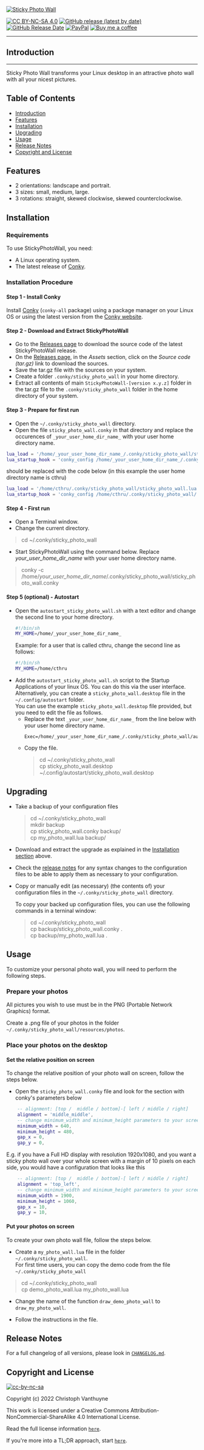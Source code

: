 [![Sticky Photo Wall](./resources/photos/StickyPhotoWall.png)](https://cthru.hopto.org/sticky-photo-wall)

[![CC BY-NC-SA 4.0][shield cc-by-nc-sa]][cc-by-nc-sa]
[![GitHub release (latest by date)][shield release]][latest release]
[![GitHub Release Date][shield release date]][latest release]
[![PayPal][shield paypal]][paypal]
[![Buy me a coffee][shield buymeacoffee]][buymeacoffee]


----------
## Introduction
----------
Sticky Photo Wall transforms your Linux desktop in an attractive photo wall with all your nicest pictures.

## Table of Contents
- [Introduction](#introduction)  
- [Features](#features)  
- [Installation](#installation)  
- [Upgrading](#upgrading)
- [Usage](#usage)  
- [Release Notes](#release-notes)  
- [Copyright and License](#copyright-and-license)

## Features
- 2 orientations: landscape and portrait.
- 3 sizes: small, medium, large.
- 3 rotations: straight, skewed clockwise, skewed counterclockwise.

## Installation
### Requirements
To use StickyPhotoWall, you need:
- A Linux operating system.
- The latest release of [Conky](https://github.com/brndnmtthws/conky).

### Installation Procedure
#### Step 1 - Install Conky
Install [Conky](https://github.com/brndnmtthws/conky) (`conky-all` package) using a package manager on your Linux OS or using the latest version from the [Conky website](https://github.com/brndnmtthws/conky).

#### Step 2 - Download and Extract StickyPhotoWall
- Go to the [Releases page][latest release] to download the source code of the latest StickyPhotoWall release.
- On the [Releases page][latest release], in the _Assets_ section, click on the _Source code (tar.gz)_ link to download 
  the sources.
- Save the tar.gz file with the sources on your system.
- Create a folder `.conky/sticky_photo_wall` in your home directory.
- Extract all contents of main `StickyPhotoWall-[version x.y.z]` folder in the tar.gz file to the `.conky/sticky_photo_wall` folder in the home directory of your system.

#### Step 3 - Prepare for first run
- Open the `~/.conky/sticky_photo_wall` directory.
- Open the file `sticky_photo_wall.conky` in that directory and replace the occurences of `_your_user_home_dir_name_` with your user home directory name.

```lua
lua_load = '/home/_your_user_home_dir_name_/.conky/sticky_photo_wall/sticky_photo_wall.lua',
lua_startup_hook = 'conky_config /home/_your_user_home_dir_name_/.conky/sticky_photo_wall/',
```

should be replaced with the code below (in this example the user home directory name is cthru)

```lua
lua_load = '/home/cthru/.conky/sticky_photo_wall/sticky_photo_wall.lua',
lua_startup_hook = 'conky_config /home/cthru/.conky/sticky_photo_wall/',
```

#### Step 4 - First run
- Open a Terminal window.
- Change the current directory.

> cd ~/.conky/sticky_photo_wall

- Start StickyPhotoWall using the command below. Replace _your_user_home_dir_name_ with your user home directory name.

> conky -c /home/_your_user_home_dir_name_/.conky/sticky_photo_wall/sticky_photo_wall.conky

#### Step 5 (optional) - Autostart
- Open the `autostart_sticky_photo_wall.sh` with a text editor and change the second line to your home directory.
	```sh
	#!/bin/sh
	MY_HOME=/home/_your_user_home_dir_name_
	```
	Example: for a user that is called cthru, change the second line as follows:
	```sh
	#!/bin/sh
	MY_HOME=/home/cthru
	```
- Add the `autostart_sticky_photo_wall.sh` script to the Startup Applications of your linux OS. You can do this via the user interface.  
Alternatively, you can create a `sticky_photo_wall.desktop` file in the `~/.config/autostart` folder.  
You can use the example `sticky_photo_wall.desktop` file provided, but you need to edit the file as follows.  
	- Replace the text `_your_user_home_dir_name_` from the line below with your user home directory name.
		```
		Exec=/home/_your_user_home_dir_name_/.conky/sticky_photo_wall/autostart_sticky_photo_wall.sh
		```
	- Copy the file.
		> cd ~/.conky/sticky_photo_wall  
		> cp sticky_photo_wall.desktop ~/.config/autostart/sticky_photo_wall.desktop

## Upgrading
- Take a backup of your configuration files
	> cd  ~/.conky/sticky_photo_wall  
	> mkdir backup  
	> cp sticky_photo_wall.conky backup/  
	> cp my_photo_wall.lua backup/

- Download and extract the upgrade as explained in the [Installation section](#step-2---download-and-extract-stickyphotowall) above.

- Check the [release notes](./CHANGELOG.md) for any syntax changes to the configuration files to be able to apply them as necessary to your configuration.

- Copy or manually edit (as necessary) (the contents of) your configuration files in the `~/.conky/sticky_photo_wall` directory.  
  
  To copy your backed up configuration files, you can use the following commands in a terninal window:
	> cd  ~/.conky/sticky_photo_wall  
	> cp backup/sticky_photo_wall.conky .  
	> cp backup/my_photo_wall.lua .

## Usage
To customize your personal photo wall, you will need to perform the following steps.

### Prepare your photos
All pictures you wish to use must be in the PNG (Portable Network Graphics) format.

Create a .png file of your photos in the folder `~/.conky/sticky_photo_wall/resources/photos`.

### Place your photos on the desktop
#### Set the relative position on screen
To change the relative position of your photo wall on screen, follow the steps below.

- Open the `sticky_photo_wall.conky` file and look for the section with conky's parameters below
```lua
	-- alignment: [top /  middle / bottom]-[ left / middle / right]
	alignment = 'middle_middle',
	-- change minimum_width and minimum_height parameters to your screen resolution for full screen display
	minimum_width = 640,
	minimum_height = 480,
	gap_x = 0,
	gap_y = 0,
```

E.g. if you have a Full HD display with resolution 1920x1080, and you want a sticky photo wall over your whole screen with a margin of 10 pixels on each side, you would have a configuration that looks like this

```lua
	-- alignment: [top /  middle / bottom]-[ left / middle / right]
	alignment = 'top_left',
	-- change minimum_width and minimum_height parameters to your screen resolution for full screen display
	minimum_width = 1900,
	minimum_height = 1060,
	gap_x = 10,
	gap_y = 10,
```

#### Put your photos on screen
To create your own photo wall file, follow the steps below.

- Create a `my_photo_wall.lua` file in the folder `~/.conky/sticky_photo_wall`.   
For first time users, you can copy the demo code from the file `~/.conky/sticky_photo_wall`
>cd ~/.conky/sticky_photo_wall  
>cp demo_photo_wall.lua my_photo_wall.lua 

- Change the name of the function `draw_demo_photo_wall` to `draw_my_photo_wall`.

- Follow the instructions in the file.

## Release Notes
For a full changelog of all versions, please look in [`CHANGELOG.md`](./CHANGELOG.md).

## Copyright and License
[![cc-by-nc-sa][shield cc-by-nc-sa]][cc-by-nc-sa]  

Copyright (c) 2022 Christoph Vanthuyne

This work is licensed under a Creative Commons Attribution-NonCommercial-ShareAlike 4.0 International License.

Read the full license information [`here`](./LICENSE.md).

If you're more into a TL;DR approach, start [`here`][tldrlegal cc-by-nc-sa].

[shield cc-by-nc-sa]: https://i.creativecommons.org/l/by-nc-sa/4.0/88x31.png
[tldrlegal cc-by-nc-sa]: https://tldrlegal.com/license/creative-commons-attribution-noncommercial-sharealike-4.0-international-(cc-by-nc-sa-4.0)
[cc-by-nc-sa]: http://creativecommons.org/licenses/by-nc-sa/4.0/
[shield release]: https://img.shields.io/github/v/release/CTHRU/StickyPhotoWall?color=orange
[shield release date]: https://img.shields.io/github/release-date/CTHRU/StickyPhotoWall?color=orange
[latest release]: https://github.com/CTHRU/StickyPhotoWall/releases/latest
[shield buymeacoffee]: https://img.shields.io/static/v1?label=Buy%20me%20a%20coffee&message=Thank%20You&logo=buymeacoffee
[buymeacoffee]: https://www.buymeacoffee.com/CTHRU
[shield paypal]: https://img.shields.io/static/v1?label=Donate&message=Thank%20You&logo=PayPal
[paypal]: https://www.paypal.com/donate/?hosted_button_id=SSSHR299GZEKQ
